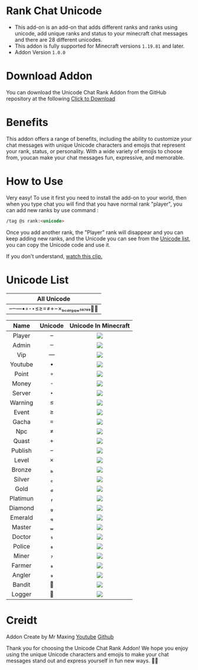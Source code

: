 # Rank Chat Unicode 

* This add-on is an add-on that adds different ranks and ranks using unicode, add unique ranks and status to your minecraft chat messages and there are 28 different unicodes.
* This addon is fully supported for Minecraft versions `1.19.81` and later.
* Addon Version `1.0.0`

# Download Addon
 You can download the Unicode Chat Rank Addon from the GitHub repository at the following [Click to Download](https://github.com/MrMaxing/Chat-Rank-Unicode/archive/refs/heads/main.zip)

# Benefits
 This addon offers a range of benefits, including the ability to customize your chat messages with unique Unicode characters and emojis that represent your rank, status, or personality. With a wide variety of emojis to choose from, youcan make your chat messages fun, expressive, and memorable. 

# How to Use
 Very easy! To use it first you need to install the add-on to your world, then when you type chat you will find that you have normal rank "player", you can add new ranks by use command :
```md
/tag @s rank:<unicode>
```
Once you add another rank, the "Player" rank will disappear and you can keep adding new ranks, and the Unicode you can see from the [Unicode list](https://github.com/MrMaxing/Chat-Rank-Unicode#unicode-list), you can copy the Unicode code and use it.

If you don't understand, [watch this clip.](https://youtu.be/URjFtra0yB4)

# Unicode List

| All Unicode |
|:-----------:|
|  |

| Name | Unicode | Unicode In Minecraft |
|:-----------:|:------------:|:------------:|
| Player |  | ![](https://github.com/MrMaxing/Add-Ons-Download/blob/main/Rank%20Chat%20Unicode/.Picture/Unicode_03.gif) |
| Admin |  | ![](https://github.com/MrMaxing/Add-Ons-Download/blob/main/Rank%20Chat%20Unicode/.Picture/Unicode_04.gif) |
| Vip |  | ![](https://github.com/MrMaxing/Add-Ons-Download/blob/main/Rank%20Chat%20Unicode/.Picture/Unicode_05.gif) |
| Youtube |  | ![](https://github.com/MrMaxing/Add-Ons-Download/blob/main/Rank%20Chat%20Unicode/.Picture/Unicode_06.gif) |
| Point |  | ![](https://github.com/MrMaxing/Add-Ons-Download/blob/main/Rank%20Chat%20Unicode/.Picture/Unicode_07.gif) |
| Money |  | ![](https://github.com/MrMaxing/Add-Ons-Download/blob/main/Rank%20Chat%20Unicode/.Picture/Unicode_08.gif) |
| Server |  | ![](https://github.com/MrMaxing/Add-Ons-Download/blob/main/Rank%20Chat%20Unicode/.Picture/Unicode_09.gif) |
| Warning |  | ![](https://github.com/MrMaxing/Add-Ons-Download/blob/main/Rank%20Chat%20Unicode/.Picture/Unicode_10.gif) |
| Event |  | ![](https://github.com/MrMaxing/Add-Ons-Download/blob/main/Rank%20Chat%20Unicode/.Picture/Unicode_11.gif) |
| Gacha |  | ![](https://github.com/MrMaxing/Add-Ons-Download/blob/main/Rank%20Chat%20Unicode/.Picture/Unicode_12.gif) |
| Npc |  | ![](https://github.com/MrMaxing/Add-Ons-Download/blob/main/Rank%20Chat%20Unicode/.Picture/Unicode_13.gif) |
| Quast |  | ![](https://github.com/MrMaxing/Add-Ons-Download/blob/main/Rank%20Chat%20Unicode/.Picture/Unicode_14.gif) |
| Publish |  | ![](https://github.com/MrMaxing/Add-Ons-Download/blob/main/Rank%20Chat%20Unicode/.Picture/Unicode_15.gif) |
| Level |  | ![](https://github.com/MrMaxing/Add-Ons-Download/blob/main/Rank%20Chat%20Unicode/.Picture/Unicode_16.gif) |
| Bronze |  | ![](https://github.com/MrMaxing/Add-Ons-Download/blob/main/Rank%20Chat%20Unicode/.Picture/Unicode_17.gif) |
| Silver |  | ![](https://github.com/MrMaxing/Add-Ons-Download/blob/main/Rank%20Chat%20Unicode/.Picture/Unicode_18.gif) |
| Gold |  | ![](https://github.com/MrMaxing/Add-Ons-Download/blob/main/Rank%20Chat%20Unicode/.Picture/Unicode_19.gif) |
| Platimun |  | ![](https://github.com/MrMaxing/Add-Ons-Download/blob/main/Rank%20Chat%20Unicode/.Picture/Unicode_20.gif) |
| Diamond |  | ![](https://github.com/MrMaxing/Add-Ons-Download/blob/main/Rank%20Chat%20Unicode/.Picture/Unicode_21.gif) |
| Emerald |  | ![](https://github.com/MrMaxing/Add-Ons-Download/blob/main/Rank%20Chat%20Unicode/.Picture/Unicode_22.gif) |
| Master |  | ![](https://github.com/MrMaxing/Add-Ons-Download/blob/main/Rank%20Chat%20Unicode/.Picture/Unicode_23.gif) |
| Doctor |  | ![](https://github.com/MrMaxing/Add-Ons-Download/blob/main/Rank%20Chat%20Unicode/.Picture/Unicode_24.gif) |
| Police |  | ![](https://github.com/MrMaxing/Add-Ons-Download/blob/main/Rank%20Chat%20Unicode/.Picture/Unicode_25.gif) |
| Miner |  | ![](https://github.com/MrMaxing/Add-Ons-Download/blob/main/Rank%20Chat%20Unicode/.Picture/Unicode_26.gif) |
| Farmer |  | ![](https://github.com/MrMaxing/Add-Ons-Download/blob/main/Rank%20Chat%20Unicode/.Picture/Unicode_27.gif) |
| Angler |  | ![](https://github.com/MrMaxing/Add-Ons-Download/blob/main/Rank%20Chat%20Unicode/.Picture/Unicode_28.gif) |
| Bandit |  | ![](https://github.com/MrMaxing/Add-Ons-Download/blob/main/Rank%20Chat%20Unicode/.Picture/Unicode_29.gif) |
| Logger |  | ![](https://github.com/MrMaxing/Add-Ons-Download/blob/main/Rank%20Chat%20Unicode/.Picture/Unicode_30.gif) |

# Creidt

Addon Create by Mr Maxing 
[Youtube](https://www.youtube.com/@MrMaxing)
[Github](https://github.com/MrMaxing)

 Thank you for choosing the Unicode Chat Rank Addon! We hope you enjoy using the unique Unicode characters and emojis to make your chat messages stand out and express yourself in fun new ways. 💫👏
